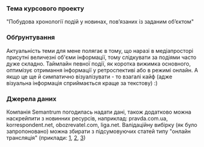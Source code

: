 ### Тема курсового проекту
"Побудова хронології подій у новинах, пов’язаних із заданим об’єктом"

### Обґрунтування
Актуальність теми для мене полягає в тому, що наразі в медіапросторі присутні величезні об'єми інформації, тому слідкувати за подіями часто дуже складно. Таймлайн певної події, як коротка вижимка основного, оптимізує отримання інформації у ретроспективі або в режимі онлайн. А якщо це ще й симпатично візуалізувати - то взагалі кайф (адже візуальна інформація сприймається краще за текстову) :)

### Джерела даних
Компанія Semantrum погодилась надати дані, також додатково можна наскрейпити з новинних ресурсів, наприклад: pravda.com.ua, korrespondent.net, obozrevatel.com, liga.net. Валідаційну вибірку (як було запропоновано) можна збирати з підсумовуючих статей типу "онлайн трансляція" (приклади: [1](https://hromadske.ua/posts/koronavirus-v-ukrayini-ta-v-sviti-ostanni-dani-pro-kilkist-hvorih-ta-geografiyu-rozpovsyudzhennya-tekstovij-onlajn), [2](https://hromadske.ua/posts/pozachergovi-vibori-v-radu-tekstovij-onlajn), [3](https://hromadske.ua/posts/obmin-polonenih-onlajn))
